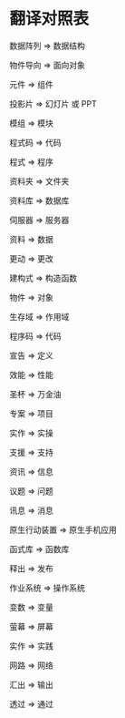 # 翻译对照表

数据阵列 => 数据结构

物件导向 => 面向对象

元件 => 组件

投影片 => 幻灯片 或  PPT

模组 => 模块

程式码 => 代码

程式 => 程序

资料夹 => 文件夹

资料库 => 数据库

伺服器 => 服务器

资料 => 数据

更动 => 更改

建构式 => 构造函数

物件 => 对象

生存域 => 作用域

程序码 => 代码

宣告 => 定义

效能 => 性能

圣杯 => 万金油

专案 => 项目

实作 => 实操

支援 => 支持

资讯 => 信息

议题 => 问题

讯息 => 消息

原生行动装置 => 原生手机应用

函式库 => 函数库

释出 => 发布

作业系统 => 操作系统

变数 => 变量

萤幕 => 屏幕

实作 => 实践

网路 => 网络

汇出 => 输出

透过 => 通过
